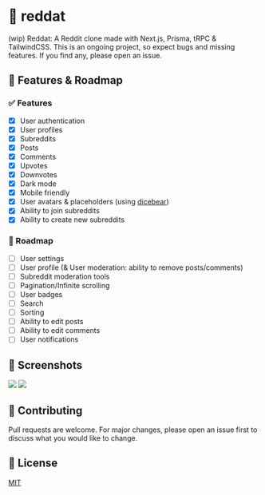 # 📑 reddat

(wip) Reddat: A Reddit clone made with Next.js, Prisma, tRPC & TailwindCSS.
This is an ongoing project, so expect bugs and missing features. If you find any, please open an issue.

## 🚀 Features & Roadmap

### ✅ Features

- [x] User authentication
- [x] User profiles
- [x] Subreddits
- [x] Posts
- [x] Comments
- [x] Upvotes
- [x] Downvotes
- [x] Dark mode
- [x] Mobile friendly
- [x] User avatars & placeholders (using [dicebear](https://avatars.dicebear.com/))
- [x] Ability to join subreddits
- [x] Ability to create new subreddits

### 🚧 Roadmap

- [ ] User settings
- [ ] User profile (& User moderation: ability to remove posts/comments)
- [ ] Subreddit moderation tools
- [ ] Pagination/Infinite scrolling
- [ ] User badges
- [ ] Search
- [ ] Sorting
- [ ] Ability to edit posts
- [ ] Ability to edit comments
- [ ] User notifications

<!-- ### [Live demo](https://reddat.ofekasido.xyz/) -->

<!-- ## 🐳 Usage with Docker

### For development, use this:

```docker
$ docker compose up --build --force-recreate
```

### For production, use this:

```docker
$ docker compose -f docker-compose.production.yml up -d
``` -->

## 📸 Screenshots

<img src="https://i.imgur.com/wS3EZRq.png" />
<img src="https://i.imgur.com/RuCXJ11.png" />

## 🤝 Contributing

Pull requests are welcome. For major changes, please open an issue first to discuss what you would like to change.

## 📝 License

[MIT](https://choosealicense.com/licenses/mit/)
